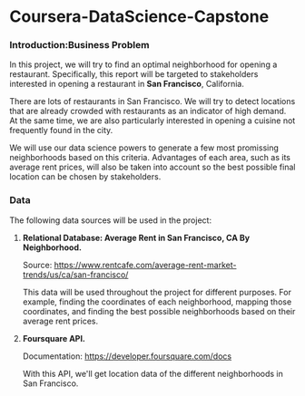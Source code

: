 # Coursera-DataScience-Capstone

### Introduction:Business Problem

In this project, we will try to find an optimal neighborhood for opening a restaurant. Specifically, this report will be targeted to stakeholders interested in opening a restaurant in **San Francisco**, California.

There are lots of restaurants in San Francisco. We will try to detect locations that are already crowded with restaurants as an indicator of high demand. At the same time, we are also particularly interested in opening a cuisine not frequently found in the city. 

We will use our data science powers to generate a few most promissing neighborhoods based on this criteria. Advantages of each area, such as its average rent prices, will also be taken into account so the best possible final location can be chosen by stakeholders.

### Data 

The following data sources will be used in the project:

1. **Relational Database: Average Rent in San Francisco, CA By Neighborhood.**
    
    Source:  https://www.rentcafe.com/average-rent-market-trends/us/ca/san-francisco/
    
    This data will be used throughout the project for different purposes. For example, finding the coordinates of each neighborhood, mapping those coordinates, and finding the best possible neighborhoods based on their average rent prices.
    
    
2. **Foursquare API.**

    Documentation: https://developer.foursquare.com/docs
    
    With this API, we'll get location data of the different neighborhoods in San Francisco.
    
